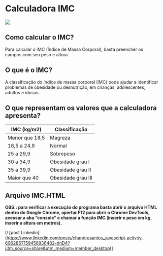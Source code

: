 # Calculadora IMC

<div><img src="https://media2.giphy.com/media/1gVUhC7KsdFO81wsGb/giphy.gif?cid=ecf05e47qxyra1lnwvallzaqww7qw5tiiffbbvsmd1r61ie2&rid=giphy.gif&ct=g"></div>


## Como calcular o IMC?
Para calcular o IMC (Índice de Massa Corporal), basta preencher os campos com seu peso e altura. 

## O que é o IMC?
A classificação do índice de massa corporal (IMC) pode ajudar a identificar problemas de obesidade ou desnutrição, em crianças, adolescentes, adultos e idosos.

## O que representam os valores que a calculadora apresenta?

IMC (kg/m2)    | Classificação  
--------- | ------
Menor que 18,5	| Magreza
18,5 a 24,9	| Normal
25 a 29,9	| Sobrepeso
30 a 34,9	| Obesidade grau I
35 a 39,9 |	Obesidade grau II
Maior que 40 | Obesidade grau III


## <b>Arquivo IMC.HTML</b>

<b>OBS.: para verificar a execução do programa basta abrir o arquivo HTML dentro do Google Chrome, apertar F12 para abrir o Chrome DevTools, acessar a aba “console” e chamar a função IMC (**inserir o peso em kg**, **inserir a altura em metros**).</b>


[! [post Linkedin] (https://www.linkedin.com/posts/chandrasantos_javascript-activity-6962867159458836482-dnD4?utm_source=share&utm_medium=member_desktop)]
